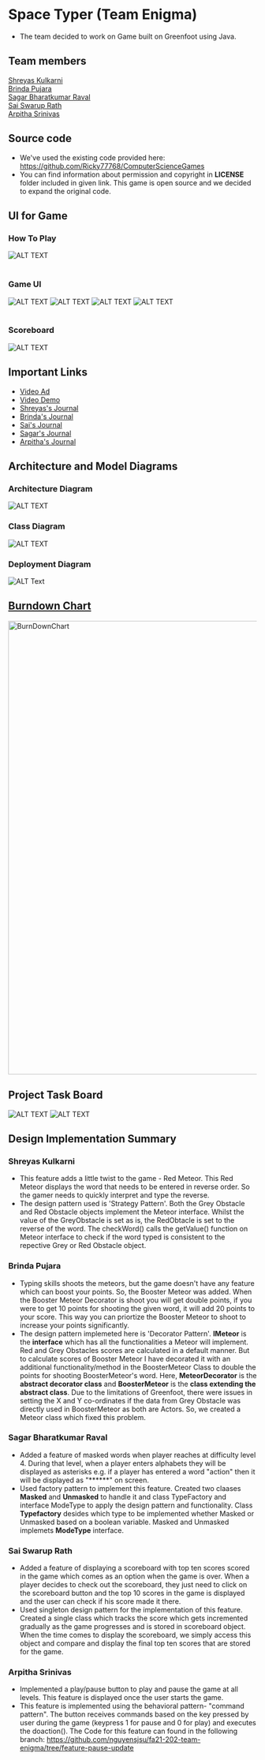 # Space Typer (Team Enigma)

- The team decided to work on Game built on Greenfoot using Java.

## Team members
[Shreyas Kulkarni](https://github.com/Shreyaskulkarni98)<br>
[Brinda Pujara](https://github.com/brindap1210)<br>
[Sagar Bharatkumar Raval](https://github.com/SagarBharatkumarRaval)<br>
[Sai Swarup Rath](https://github.com/saiswaruprath)<br>
[Arpitha Srinivas](https://github.com/ArpithaSrinivas5)

## Source code
- We've used the existing code provided here: https://github.com/Ricky77768/ComputerScienceGames
- You can find information about permission and copyright in **LICENSE** folder included in given link. This game is open source and we decided to expand the original code.

## UI for Game<br>
### How To Play
![ALT TEXT](https://github.com/nguyensjsu/fa21-202-team-enigma/blob/brinda/latest-backup-11282021/Screenshots/Team%20Enigma%20-%20%20Instructions.png)
<br><br>
### Game UI
![ALT TEXT](https://github.com/nguyensjsu/fa21-202-team-enigma/blob/brinda/latest-backup-11282021/Screenshots/Team%20Enigma%20-%20Start%20Screen.png)
![ALT TEXT](https://github.com/nguyensjsu/fa21-202-team-enigma/blob/brinda/latest-backup-11282021/Screenshots/Team%20Enigma%20-%20Game%20Screen.png)
![ALT TEXT](https://github.com/nguyensjsu/fa21-202-team-enigma/blob/brinda/latest-backup-11282021/Screenshots/Team%20Enigma%20-%20Masked%20Words.png)
![ALT TEXT](https://github.com/nguyensjsu/fa21-202-team-enigma/blob/brinda/latest-backup-11282021/Screenshots/Team%20Enigma%20-%20Game%20Over.png)
<br><br>
### Scoreboard
![ALT TEXT](https://github.com/nguyensjsu/fa21-202-team-enigma/blob/brinda/latest-backup-11282021/Screenshots/Team%20Enigma%20-%20Scoreboard.png)

## Important Links
- [Video Ad](https://youtu.be/F3dqQNHN8MQ)
- [Video Demo](https://youtu.be/fAiq-afQVSU)
- [Shreyas's Journal](Journals/Shreyas_Kulkarni.md)
- [Brinda's Journal](Journals/Brinda_Pujara.md)
- [Sai's Journal](Journals/Sai_Swarup_Rath.md)
- [Sagar's Journal](Journals/Sagar_Raval.md)
- [Arpitha's Journal](Journals/Arpitha_Srinivas.md)

## Architecture and Model Diagrams
### Architecture Diagram
![ALT TEXT](https://github.com/nguyensjsu/fa21-202-team-enigma/blob/brinda/latest-backup-11282021/Architecture%20and%20Models/Architecture%20diagram.png)
### Class Diagram
![ALT TEXT](https://github.com/nguyensjsu/fa21-202-team-enigma/blob/brinda/latest-backup-11282021/Architecture%20and%20Models/Team%20Enigma%20Class%20Diagram.png)
### Deployment Diagram
![ALT Text](https://github.com/nguyensjsu/fa21-202-team-enigma/blob/brinda/latest-backup-11282021/Architecture%20and%20Models/Deployment%20Diagram.png)

## [Burndown Chart](https://github.com/nguyensjsu/fa21-202-team-enigma/blob/brinda/latest-backup-11282021/Reports/Team%20Enigma%20-%20Sprint%20Task%20Sheet.xlsx)
<img width="920" alt="BurnDownChart" src="https://user-images.githubusercontent.com/89321718/144522198-87b5e596-e644-40de-8b32-4ab7ef677c5d.png">

## Project Task Board
![ALT TEXT](https://github.com/nguyensjsu/fa21-202-team-enigma/blob/brinda/latest-backup-11282021/Screenshots/Team%20Enigma%20Scrum%20Task%20Board%20-%201.png)
![ALT TEXT](https://github.com/nguyensjsu/fa21-202-team-enigma/blob/brinda/latest-backup-11282021/Screenshots/Team%20Enigma%20Scrum%20Task%20Board%20-%202.png)

## Design Implementation Summary
### Shreyas Kulkarni
- This feature adds a little twist to the game - Red Meteor. This Red Meteor displays the word that needs to be entered in reverse order. So the gamer needs to quickly interpret and type the reverse.
- The design pattern used is 'Strategy Pattern'. Both the Grey Obstacle and Red Obstacle objects implement the Meteor interface. Whilst the value of the GreyObstacle is set as is, the RedObtacle is set to the reverse of the word. The checkWord() calls the getValue() function on Meteor interface to check if the word typed is consistent to the repective Grey or Red Obstacle object.
### Brinda Pujara
- Typing skills shoots the meteors, but the game doesn't have any feature which can boost your points. So, the Booster Meteor was added. When the Booster Meteor Decorator is shoot you will get double points, if you were to get 10 points for shooting the given word, it will add 20 points to your score. This way you can priortize the Booster Meteor to shoot to increase your points significantly.
- The design pattern implemeted here is 'Decorator Pattern'. **IMeteor** is the **interface** which has all the functionalities a Meteor will implement. Red and Grey Obstacles scores are calculated in a default manner. But to calculate scores of Booster Meteor I have decorated it with an additional functionality/method in the BoosterMeteor Class to double the points for shooting BoosterMeteor's word. Here, **MeteorDecorator** is the **abstract decorator class** and **BoosterMeteor** is the **class extending the abstract class**. Due to the limitations of Greenfoot, there were issues in setting the X and Y co-ordinates if the data from Grey Obstacle was directly used in BoosterMeteor as both are Actors. So, we created a Meteor class which fixed this problem.
### Sagar Bharatkumar Raval
- Added a feature of masked words when player reaches at difficulty level 4. During that level, when a player enters alphabets they will be displayed as asterisks e.g. if a player has entered a word "action" then it will be displayed as "******" on screen. 
- Used factory pattern to implement this feature. Created two claases **Masked** and **Unmasked** to handle it and class TypeFactory and interface ModeType to apply the design pattern and functionality. Class **Typefactory** desides which type to be implemented whether Masked or Unmasked based on a boolean variable. Masked and Unmasked implemets **ModeType** interface.
### Sai Swarup Rath
- Added a feature of displaying a scoreboard with top ten scores scored in the game which comes as an option when the game is over. When a player decides to check out the scoreboard, they just need to click on the scoreboard button and the top 10 scores in the game is displayed and the user can check if his score made it there.
- Used singleton design pattern for the implementation of this feature. Created a single class which tracks the score which gets incremented gradually as the game progresses and is stored in scoreboard object. When the time comes to display the scoreboard, we simply access this object and compare and display the final top ten scores that are stored for the game.
### Arpitha Srinivas

-  Implemented a play/pause button to play and pause the game at all levels. This feature is displayed once the user starts the game. 
-  This feature is implemented using the behavioral pattern- "command pattern". The button receives commands based on the key pressed by user during the game (keypress 1 for pause and 0 for play) and executes the doaction(). The Code for this feature can found in the following branch: https://github.com/nguyensjsu/fa21-202-team-enigma/tree/feature-pause-update
